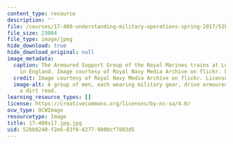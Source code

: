 ```yaml
---
content_type: resource
description: ''
file: /courses/17-480-understanding-military-operations-spring-2017/52bb0240f2e683f082779800cf7803d5_17-480s17.jpg.jpg
file_size: 23004
file_type: image/jpeg
hide_download: true
hide_download_original: null
image_metadata:
  caption: The Armoured Support Group of the Royal Marines trains at Lulworth Range
    in England. Image courtesy of Royal Navy Media Archive on flickr. License BY-NC.
  credit: Image courtesy of Royal Navy Media Archive on flickr. License BY-NC.
  image-alt: A group of men, each wearing military gear, drive armoured vehicles down
    a dirt road.
learning_resource_types: []
license: https://creativecommons.org/licenses/by-nc-sa/4.0/
ocw_type: OCWImage
resourcetype: Image
title: 17-480s17.jpg.jpg
uid: 52bb0240-f2e6-83f0-8277-9800cf7803d5
---
```

